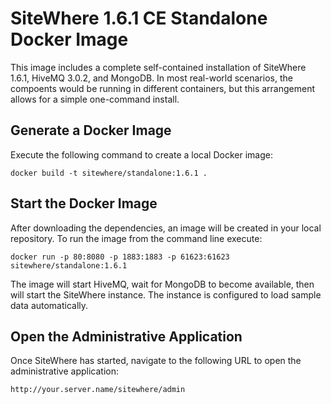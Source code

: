 # SiteWhere 1.6.1 CE Standalone Docker Image
This image includes a complete self-contained installation of SiteWhere 1.6.1, 
HiveMQ 3.0.2, and MongoDB. In most real-world scenarios, the compoents would
be running in different containers, but this arrangement allows for a 
simple one-command install.

## Generate a Docker Image
Execute the following command to create a local Docker image:

```
docker build -t sitewhere/standalone:1.6.1 .
```

## Start the Docker Image
After downloading the dependencies, an image will be created in your
local repository. To run the image from the command line execute:

```
docker run -p 80:8080 -p 1883:1883 -p 61623:61623 sitewhere/standalone:1.6.1
```

The image will start HiveMQ, wait for MongoDB to become available, then will start
the SiteWhere instance. The instance is configured to load sample data
automatically.

## Open the Administrative Application
Once SiteWhere has started, navigate to the following URL to open the
administrative application:

```
http://your.server.name/sitewhere/admin
```
